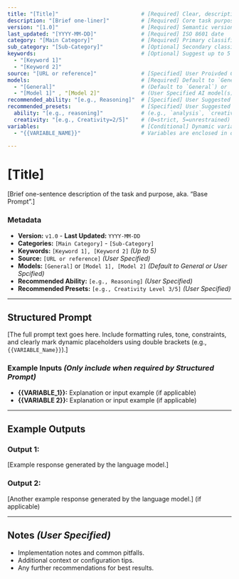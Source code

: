```yaml
---
title: "[Title]"                          # [Required] Clear, descriptive title indicating purpose, Use a verb-first naming approach
description: "[Brief one-liner]"          # [Required] Core task purpose summary: 10 - 20 words 
version: "[1.0]"                          # [Required] Semantic version (major.minor)
last_updated: "[YYYY-MM-DD]"              # [Required] ISO 8601 date
category: "[Main Category]"               # [Required] Primary classification
sub_category: "[Sub-Category]"            # [Optional] Secondary classification
keywords:                                 # [Optional] Suggest up to 5 search terms
  - "[Keyword 1]"
  - "[Keyword 2]"
source: "[URL or reference]"              # [Specified] User Proivded Citation/origin reference
models:                                   # [Required] Default to `General` or User Specified
  - "[General]"                           # (Default to `General`) or
  - "[Model 1]" , "[Model 2]"             # (User Specified AI model(s) e.g., `ChatGPT-4o`, `Gemini 2Pro`)
recommended_ability: "[e.g., Reasoning]"  # [Specified] User Suggested ability focus
recommended_presets:                      # [Specified] User Suggested configuration tips & settings
  ability: "[e.g., reasoning]"            # (e.g., `analysis`, `creativity`)
  creativity: "[e.g., Creativity=2/5]"    # (0=strict, 5=unrestrained)
variables:                                # [Conditional] Dynamic variables for prompt reuse
  - "{{VARIABLE_NAME}}"                   # Variables are enclosed in double brackets e.g., `{{PRODUCT_DESCRIPTION}}` or `{{KEYWORDS}}`

---
```


# **[Title]**

[Brief one-sentence description of the task and purpose, aka. “Base Prompt”.]

### Metadata

- **Version:** `v1.0` - **Last Updated:** `YYYY-MM-DD`
- **Categories:** `[Main Category]` - `[Sub-Category]` 
- **Keywords:** `[Keyword 1], [Keyword 2]` *(Up to 5)*
- **Source:** `[URL or reference]` *(User Specified)*
- **Models:** `[General]` or `[Model 1], [Model 2]` *(Default to General or User Spcified)*
- **Recommended Ability:** `[e.g., Reasoning]` *(User Specified)*
- **Recommended Presets:** `[e.g., Creativity Level 3/5]` *(User Specified)*

---

## Structured Prompt

[The full prompt text goes here. Include formatting rules, tone, constraints, and clearly mark dynamic placeholders using double brackets (e.g., `{{VARIABLE_Name}}`).]

### Example Inputs *(Only include when required by Structured Prompt)*

- **{{VARIABLE_1}}:** Explanation or input example (if applicable)
- **{{VARIABLE 2}}:** Explanation or input example (if applicable)

---

## Example Outputs

### Output 1:
[Example response generated by the language model.]

### Output 2:
[Another example response generated by the language model.] (if applicable)

---

## Notes *(User Specified)*

- Implementation notes and common pitfalls.
- Additional context or configuration tips.
- Any further recommendations for best results.
